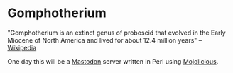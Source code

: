 # Gomphotherium

"Gomphotherium is an extinct genus of proboscid that evolved in the
Early Miocene of North America and lived for about 12.4 million years"
– [Wikipedia](https://en.wikipedia.org/wiki/Gomphotherium)

One day this will be
a [Mastodon](https://github.com/tootsuite/mastodon#mastodon) server
written in Perl using [Mojolicious](http://mojolicious.org/).
